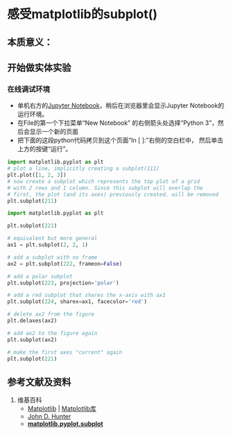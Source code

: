 # 感受matplotlib的subplot()

## 本质意义：

## 开始做实体实验

### 在线调试环境

- 单机右方的[Jupyter Notebook](https://mybinder.org/v2/gh/ipython/ipython-in-depth/master?filepath=binder/Index.ipynb)，稍后在浏览器里会显示Jupyter Notebook的运行环境。
- 在File的第一个下拉菜单“New Notebook” 的右侧箭头处选择“Python 3”，然后会显示一个新的页面
- 把下面的这段python代码拷贝到这个页面“In [ ]:”右侧的空白栏中， 然后单击上方的按键“运行”。

```python
import matplotlib.pyplot as plt
# plot a line, implicitly creating a subplot(111)
plt.plot([1, 2, 3])
# now create a subplot which represents the top plot of a grid
# with 2 rows and 1 column. Since this subplot will overlap the
# first, the plot (and its axes) previously created, will be removed
plt.subplot(211)
```

```python
import matplotlib.pyplot as plt

plt.subplot(221)

# equivalent but more general
ax1 = plt.subplot(2, 2, 1)

# add a subplot with no frame
ax2 = plt.subplot(222, frameon=False)

# add a polar subplot
plt.subplot(223, projection='polar')

# add a red subplot that shares the x-axis with ax1
plt.subplot(224, sharex=ax1, facecolor='red')

# delete ax2 from the figure
plt.delaxes(ax2)

# add ax2 to the figure again
plt.subplot(ax2)

# make the first axes "current" again
plt.subplot(221)
```

## 参考文献及资料

1. 维基百科
	- [Matplotlib](https://en.wikipedia.org/wiki/Matplotlib) | [Matplotlib库](https://en.wikipedia.org/wiki/Matplotlib)
	- [John D. Hunter](https://en.wikipedia.org/wiki/John_D._Hunter#Matplotlib)
	- [**matplotlib.pyplot.subplot**](https://matplotlib.org/stable/api/_as_gen/matplotlib.pyplot.subplot.html)
